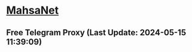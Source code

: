 
# [MahsaNet](https://t.me/mahsa_net)
## Free Telegram Proxy (Last Update: 2024-05-15 11:39:09)

    